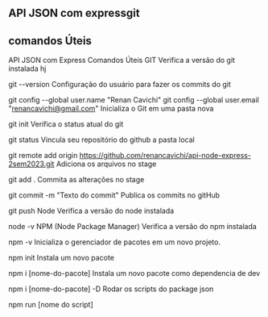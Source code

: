 ## API JSON com expressgit

## comandos Úteis 


API JSON com Express
Comandos Úteis
GIT
Verifica a versão do git instalada hj

git --version
Configuração do usuário para fazer os commits do git

git config --global user.name "Renan Cavichi"
git config --global user.email "renancavichi@gmail.com"
Inicializa o Git em uma pasta nova

git init
Verifica o status atual do git

git status
Vincula seu repositório do github a pasta local

git remote add origin https://github.com/renancavichi/api-node-express-2sem2023.git
Adiciona os arquivos no stage

git add .
Commita as alterações no stage

git commit -m "Texto do commit"
Publica os commits no gitHub

git push
Node
Verifica a versão do node instalada

node -v
NPM (Node Package Manager)
Verifica a versão do npm instalada

npm -v
Inicializa o gerenciador de pacotes em um novo projeto.

npm init
Instala um novo pacote

npm i [nome-do-pacote]
Instala um novo pacote como dependencia de dev

npm i [nome-do-pacote] -D
Rodar os scripts do package json

npm run [nome do script]




